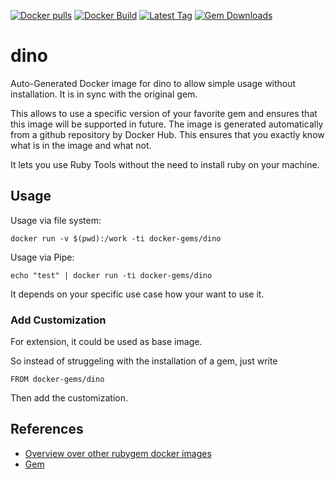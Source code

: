 [![Docker pulls](https://img.shields.io/docker/pulls/rubygem/dino.svg)](https://hub.docker.com/r/rubygem/dino/)
[![Docker Build](https://img.shields.io/docker/automated/rubygem/dino.svg)](https://hub.docker.com/r/rubygem/dino/)
[![Latest Tag](https://img.shields.io/github/tag/docker-rubygem/dino.svg)](https://hub.docker.com/r/rubygem/dino/)
[![Gem Downloads](https://img.shields.io/gem/dt/dino.svg)](https://rubygems.org/gems/dino/)
# dino

Auto-Generated Docker image for dino to allow simple usage without installation.
It is in sync with the original gem.

This allows to use a specific version of your favorite gem and ensures that this image will be supported in future.
The image is generated automatically from a github repository by Docker Hub.
This ensures that you exactly know what is in the image and what not.

It lets you use Ruby Tools without the need to install ruby on your machine.

## Usage

Usage via file system:

`docker run -v $(pwd):/work -ti docker-gems/dino`

Usage via Pipe:

`echo "test" | docker run -ti docker-gems/dino`

It depends on your specific use case how your want to use it.

### Add Customization

For extension, it could be used as base image.

So instead of struggeling with the installation of a gem, just write

`FROM docker-gems/dino`

Then add the customization.

## References

 - [Overview over other rubygem docker images](https://github.com/thinkbot/docker-rubygem)
 - [Gem](https://rubygems.org/gems/dino/)
